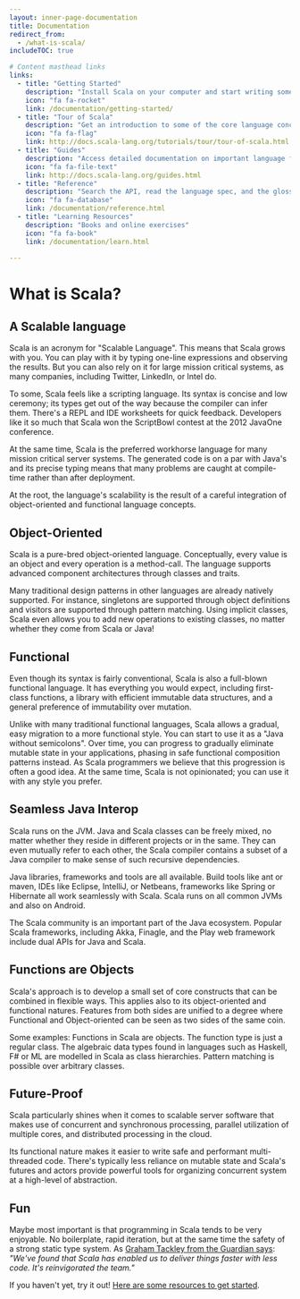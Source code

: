 ```yaml
---
layout: inner-page-documentation
title: Documentation
redirect_from:
  - /what-is-scala/
includeTOC: true

# Content masthead links
links:
  - title: "Getting Started"
    description: "Install Scala on your computer and start writing some Scala code!"
    icon: "fa fa-rocket"
    link: /documentation/getting-started/
  - title: "Tour of Scala"
    description: "Get an introduction to some of the core language concepts."
    icon: "fa fa-flag"
    link: http://docs.scala-lang.org/tutorials/tour/tour-of-scala.html
  - title: "Guides"
    description: "Access detailed documentation on important language features."
    icon: "fa fa-file-text"
    link: http://docs.scala-lang.org/guides.html
  - title: "Reference"
    description: "Search the API, read the language spec, and the glossary"
    icon: "fa fa-database"
    link: /documentation/reference.html
  - title: "Learning Resources"
    description: "Books and online exercises"
    icon: "fa fa-book"
    link: /documentation/learn.html

---
```


# What is Scala?

## A Scalable language

Scala is an acronym for "Scalable Language". This means that
Scala grows with you. You can play with it by typing one-line
expressions and observing the results.  But you can also rely on it
for large mission critical systems, as many companies, including
Twitter, LinkedIn, or Intel do.

To some, Scala feels like a scripting language. Its syntax is concise
and low ceremony; its types get out of the way because the compiler
can infer them.  There's a REPL and IDE worksheets for quick
feedback. Developers like it so much that Scala won the ScriptBowl
contest at the 2012 JavaOne conference.

At the same time, Scala is the preferred workhorse language for many
mission critical server systems. The generated code is on a par with
Java's and its precise typing means that many problems are caught at
compile-time rather than after deployment.

At the root, the language's scalability is the result of a careful
integration of object-oriented and functional language concepts.

## Object-Oriented

Scala is a pure-bred object-oriented language. Conceptually, every
value is an object and every operation is a method-call. The language
supports advanced component architectures through classes and traits.

Many traditional design patterns in other languages are already
natively supported. For instance, singletons are supported through
object definitions and visitors are supported through pattern
matching. Using implicit classes, Scala even allows you to add new operations
to existing classes, no matter whether they come from Scala or Java!

## Functional

Even though its syntax is fairly conventional, Scala is also a
full-blown functional language. It has everything you would expect,
including first-class functions, a library with efficient immutable
data structures, and a general preference of immutability
over mutation.

Unlike with many traditional functional languages, Scala allows a
gradual, easy migration to a more functional style. You can start to
use it as a "Java without semicolons". Over time, you can progress to
gradually eliminate mutable state in your applications, phasing in
safe functional composition patterns instead. As Scala programmers we
believe that this progression is often a good idea. At the same time,
Scala is not opinionated; you can use it with any style you prefer.

## Seamless Java Interop

Scala runs on the JVM. Java and Scala classes can be freely mixed, no
matter whether they reside in different projects or in the same. They can
even mutually refer to each other, the Scala compiler contains a
subset of a Java compiler to make sense of such recursive
dependencies.

Java libraries, frameworks and tools are all available. Build tools
like ant or maven, IDEs like Eclipse, IntelliJ, or Netbeans,
frameworks like Spring or Hibernate all work seamlessly with Scala.
Scala runs on all common JVMs and also on Android.

The Scala community is an important part of the Java
ecosystem. Popular Scala frameworks, including Akka, Finagle, and the
Play web framework include dual APIs for Java and Scala.

## Functions are Objects

Scala's approach is to develop a small set of core constructs that can
be combined in flexible ways. This applies also to its object-oriented
and functional natures. Features from both sides are unified to a
degree where Functional and Object-oriented can be seen as two sides
of the same coin.

Some examples: Functions in Scala are objects. The function type is
just a regular class. The algebraic data types found in languages such
as Haskell, F# or ML are modelled in Scala as class
hierarchies. Pattern matching is possible over arbitrary classes.

## Future-Proof

Scala particularly shines when it comes to scalable server software
that makes use of concurrent and synchronous processing, parallel
utilization of multiple cores, and distributed processing in the
cloud.

Its functional nature makes it easier to write safe and performant
multi-threaded code. There's typically less reliance on mutable state
and Scala's futures and actors provide powerful tools for organizing
concurrent system at a high-level of abstraction.

## Fun

Maybe most important is that programming in Scala tends to be very
enjoyable.  No boilerplate, rapid iteration, but at the same time the
safety of a strong static type system. As [Graham Tackley from the
Guardian says](http://www.infoq.com/articles/guardian_scala): *"We've found that Scala has enabled us to deliver
things faster with less code. It's reinvigorated the team."*

If you haven't yet, try it out! [Here are some resources to get
started](./documentation).
